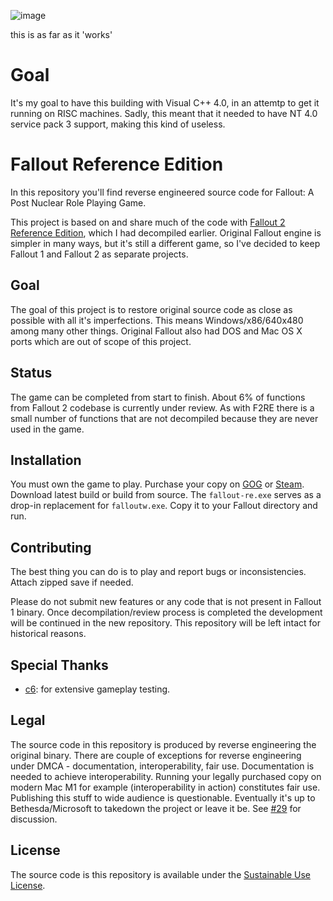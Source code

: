![image](https://github.com/user-attachments/assets/a47c8787-b861-43dd-969c-587796aadb9c)

this is as far as it 'works'

# Goal

It's my goal to have this building with Visual C++ 4.0, in an attemtp to get it running on RISC machines.
Sadly, this meant that it needed to have NT 4.0 service pack 3 support, making this kind of useless.

# Fallout Reference Edition

In this repository you'll find reverse engineered source code for Fallout: A Post Nuclear Role Playing Game.

This project is based on and share much of the code with [Fallout 2 Reference Edition](https://github.com/alexbatalov/fallout2-re), which I had decompiled earlier. Original Fallout engine is simpler in many ways, but it's still a different game, so I've decided to keep Fallout 1 and Fallout 2 as separate projects.

## Goal

The goal of this project is to restore original source code as close as possible with all it's imperfections. This means Windows/x86/640x480 among many other things. Original Fallout also had DOS and Mac OS X ports which are out of scope of this project.

## Status

The game can be completed from start to finish. About 6% of functions from Fallout 2 codebase is currently under review. As with F2RE there is a small number of functions that are not decompiled because they are never used in the game.

## Installation

You must own the game to play. Purchase your copy on [GOG](https://www.gog.com/game/fallout) or [Steam](https://store.steampowered.com/app/38400). Download latest build or build from source. The `fallout-re.exe` serves as a drop-in replacement for `falloutw.exe`. Copy it to your Fallout directory and run.

## Contributing

The best thing you can do is to play and report bugs or inconsistencies. Attach zipped save if needed.

Please do not submit new features or any code that is not present in Fallout 1 binary. Once decompilation/review process is completed the development will be continued in the new repository. This repository will be left intact for historical reasons.

## Special Thanks

- [c6](https://github.com/c6-dev): for extensive gameplay testing.

## Legal

The source code in this repository is produced by reverse engineering the original binary. There are couple of exceptions for reverse engineering under DMCA - documentation, interoperability, fair use. Documentation is needed to achieve interoperability. Running your legally purchased copy on modern Mac M1 for example (interoperability in action) constitutes fair use. Publishing this stuff to wide audience is questionable. Eventually it's up to Bethesda/Microsoft to takedown the project or leave it be. See [#29](https://github.com/alexbatalov/fallout2-re/issues/29) for discussion.

## License

The source code is this repository is available under the [Sustainable Use License](LICENSE.md).
